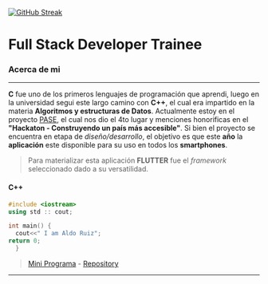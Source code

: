 [![GitHub Streak](https://streak-stats.demolab.com/?user=DVs07)](https://git.io/streak-stats)
# Full Stack Developer Trainee
### Acerca de mi
---
**C** fue uno de los primeros lenguajes de programación que aprendi, luego en la universidad segui este largo camino con **C++**, el cual era impartido en la materia **Algoritmos y estructuras de Datos**. Actualmente estoy en el proyecto [PASE](https://github.com/DVs07/PASE), el cual nos dio el 4to lugar y menciones honorificas en el **"Hackaton - Construyendo un país más accesible"**. Si bien el proyecto se encuentra en etapa de *diseño/desarrollo*, el objetivo es que este **año** la **aplicación** este disponible para su uso en todos los **smartphones**. 
>Para materializar esta aplicación  **FLUTTER** fue el *framework* seleccionado dado a su versatilidad. 
#### C++
```c++
#include <iostream>
using std :: cout;

int main() {
  cout<<" I am Aldo Ruiz";
return 0;
  }
```

>[Mini Programa](https://repl.it/@AldoRS/Mini-Program#main.cpp "I love progamming") - [Repository](https://github.com/DVs07/Mini-Program "C++ is amazing") 

---
 

<!---
DVs07/DVs07 is a ✨ special ✨ repository because its `README.md` (this file) appears on your GitHub profile.
You can click the Preview link to take a look at your changes.
--->
